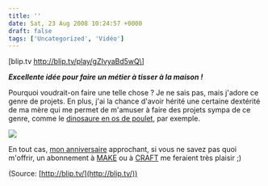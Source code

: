 ```yaml
---
title: ''
date: Sat, 23 Aug 2008 10:24:57 +0000
draft: false
tags: ['Uncategorized', 'Vidéo']
---
```


\[blip.tv http://blip.tv/play/gZIvyaBd5wQ\]

**_Excellente idée pour faire un métier à tisser à la maison !_**

Pourquoi voudrait-on faire une telle chose ? Je ne sais pas, mais j'adore ce genre de projets. En plus, j'ai la chance d'avoir hérité une certaine dextérité de ma mère qui me permet de m'amuser à faire des projets sympa de ce genre, comme le [dinosaure en os de poulet](http://www.madd0.com/fr/projects/dinosaurs.php), par exemple.

[![](http://www.madd0.com/files/dinosaurs/T-Rex.jpg)](http://www.madd0.com/fr/projects/dinosaurs.php)

En tout cas, [mon anniversaire](http://fr.wikipedia.org/wiki/3_septembre) approchant, si vous ne savez pas quoi m'offrir, un abonnement à [MAKE](http://makezine.com/) ou à [CRAFT](http://craftzine.com/) me feraient très plaisir ;)

(Source: [http://blip.tv/](http://blip.tv/))
